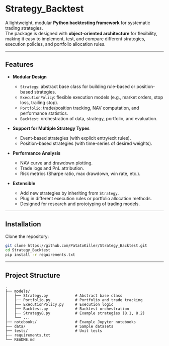 # Strategy_Backtest

A lightweight, modular **Python backtesting framework** for systematic trading strategies.  
The package is designed with **object-oriented architecture** for flexibility, making it easy to implement, test, and compare different strategies, execution policies, and portfolio allocation rules.

---

## Features

- **Modular Design**  
  - `Strategy`: abstract base class for building rule-based or position-based strategies.  
  - `ExecutionPolicy`: flexible execution models (e.g., market orders, stop loss, trailing stop).  
  - `Portfolio`: trade/position tracking, NAV computation, and performance statistics.  
  - `Backtest`: orchestration of data, strategy, portfolio, and evaluation.  

- **Support for Multiple Strategy Types**  
  - Event-based strategies (with explicit entry/exit rules).  
  - Position-based strategies (with time-series of desired weights).  

- **Performance Analysis**  
  - NAV curve and drawdown plotting.  
  - Trade logs and PnL attribution.  
  - Risk metrics (Sharpe ratio, max drawdown, win rate, etc.).

- **Extensible**  
  - Add new strategies by inheriting from `Strategy`.  
  - Plug in different execution rules or portfolio allocation methods.  
  - Designed for research and prototyping of trading models.

---

## Installation

Clone the repository:

```bash
git clone https://github.com/PatatoKiller/Strategy_Backtest.git
cd Strategy_Backtest
pip install -r requirements.txt
```
---

## Project Structure

```text
.
├── models/
│   ├── Strategy.py            # Abstract base class
│   ├── Portfolio.py           # Portfolio and trade tracking
│   ├── ExecutionPolicy.py     # Execution logic
│   ├── Backtest.py            # Backtest orchestration
│   ├── Strategy8.py           # Example strategies (8.1, 8.2)
│   └── ...
├── notebooks/                 # Example Jupyter notebooks
├── data/                      # Sample datasets
├── tests/                     # Unit tests
├── requirements.txt
└── README.md